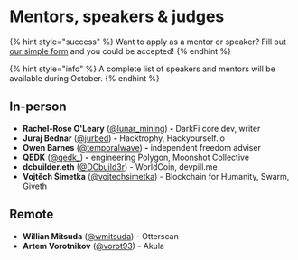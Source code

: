 # Mentors, speakers & judges

{% hint style="success" %}
Want to apply as a mentor or speaker? Fill out [our simple form](https://cryptpad.fr/form/#/2/form/view/MwvZeW0LSx+uB8U-QK5c95pbT3svsqLn6ixhZlobFQo/) and you could be accepted!
{% endhint %}

{% hint style="info" %}
A complete list of speakers and mentors will be available during October.
{% endhint %}

## In-person

* **Rachel-Rose O'Leary** ([@lunar\_mining](https://twitter.com/lunar\_mining)) **-** DarkFi core dev, writer
* **Juraj Bednar** ([@jurbed](https://twitter.com/jurbed)) **-** Hacktrophy, Hackyourself.io
* **Owen Barnes** ([@temporalwave](https://twitter.com/temporalwave)) **-** independent freedom adviser
* **QEDK** ([@qedk\_](https://twitter.com/qedk\_)) **-** engineering Polygon, Moonshot Collective
* **dcbuilder.eth** ([@DCbuild3r](https://twitter.com/DCbuild3r)) - WorldCoin, devpill.me
* **Vojtěch Šimetka** ([@vojtechsimetka](https://twitter.com/vojtechsimetka)) - Blockchain for Humanity, Swarm, Giveth

## Remote

* **Willian Mitsuda** ([@wmitsuda](https://twitter.com/wmitsuda)) - Otterscan
* **Artem Vorotnikov** ([@vorot93](https://twitter.com/vorot93)) - Akula
